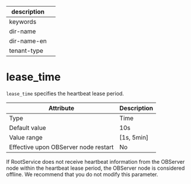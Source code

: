 | description ||
|---|---|
| keywords ||
| dir-name ||
| dir-name-en ||
| tenant-type ||

lease_time
===============================

`lease_time` specifies the heartbeat lease period.


| **Attribute** | **Description** |
|------------------|--------------|
| Type | Time |
| Default value | 10s |
| Value range | \[1s, 5min\] |
| Effective upon OBServer node restart | No |



If RootService does not receive heartbeat information from the OBServer node within the heartbeat lease period, the OBServer node is considered offline.  We recommend that you do not modify this parameter.
